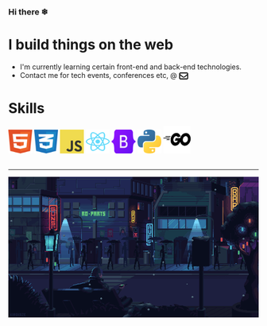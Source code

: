 ### Hi there ❄

# I build things on the web
- I'm currently learning certain front-end and back-end technologies.
- Contact me for tech events, conferences etc, @ <a href="mailto:iwokfortune@gmail.com"><img src="icons/envelope-regular1.svg" width="18" height="18" align="center"></a>

# Skills
<div style="padding-bottom: 15px">
<img src="icons/html/html.svg" alt="HTML5 Icon" width="48" height="48"> 
<img src="icons/css/css.svg" alt="CSS3 Icon" width="48" height="48">
<img src="icons/js/js.svg" alt="Javascript Icon" width="48" height="48"> 
<img src="icons/reactjs/reactjs.svg" alt="reactjs Icon" width="48" height="48">
<img src="icons/bootstrap/bootstrap.svg" alt="Bootstrap Icon" width="48" height="48">
<img src="icons/python/python.svg" alt="Python Icon" width="48" height="48"> 
<img src="icons/golang/golang1.svg" alt="Golang Icon" width="55" height="55">

<br>
</div>

---


<img src="loop.gif" width="1000">
<br><br>

<!--
**Fortunate-04/Fortunate-04** is a ✨ _special_ ✨ repository because its `README.md` (this file) appears on your GitHub profile.

Here are some ideas to get you started:

- 🔭 I’m currently working on ...
- 🌱 I’m currently learning ...
- 👯 I’m looking to collaborate on ...
- 🤔 I’m looking for help with ...
- 💬 Ask me about ...
- 📫 How to reach me: ...
- 😄 Pronouns: ...
- ⚡ Fun fact: ...
-->
